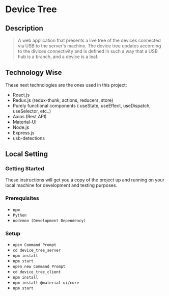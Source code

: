 # Device Tree
## Description 
> A web application that presents a live tree of the devices connected via USB to the server's machine. 
The device tree updates according to the divices connectivity and is defined in such a way that a USB hub is a branch, and a device is a
leaf.

## Technology Wise
These next technologies are the ones used in this project:
* React.js
* Redux.js (redux-thunk, actions, reducers, store)
* Purely functional components ( useState, useEffect, useDispatch, useSelector, etc..)
* Axios (Rest API)
* Material-UI
* Node.js
* Express.js
* usb-detections

## Local Setting
### Getting Started
These instructions will get you a copy of the project up and running on your local machine for development and testing purposes.
### Prerequisites
* `npm`
* `Python`
* `nodemon (Development Dependency)`
### Setup
* `open Command Prompt`
* `cd device_tree_server`
* `npm install`
* `npm start`
* `open new Command Prompt`
* `cd device_tree_client`
* `npm install`
* `npm install @material-ui/core`
* `npm start`

